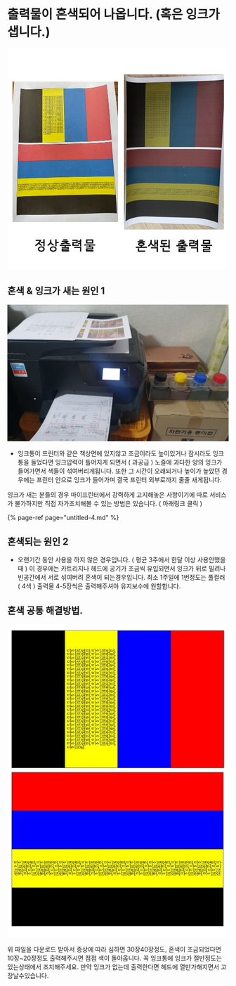 # 출력물이 혼색되어 나옵니다. \(혹은 잉크가 샙니다.\)

![](../../.gitbook/assets/.png%20%2819%29.png)

## 혼색 & 잉크가 새는 원인 1

![&#xC789;&#xD06C;&#xD1B5;&#xC774; &#xB192;&#xC774; &#xC788;&#xC744;&#xB54C;.](../../.gitbook/assets/.png%20%288%29.png)

* 잉크통이 프린터와 같은 책상면에 있지않고 조금이라도 높이있거나 잠시라도 잉크통을 들었다면 잉크압력이 틀어지게 되면서 \( 과공급 \) 노즐에 과다한 양의 잉크가 들어가면서 색들이 섞여버리게됩니다. 또한 그 시간이 오래되거나 높이가 높았던 경우에는 프린터 안으로 잉크가 들어가며 결국 프린터 외부로까지 줄줄 새게됩니다.

잉크가 새는 분들의 경우 마이프린터에서 강력하게 고지해놓은 사항이기에 따로 서비스가 불가하지만 직접 자가조치해볼 수 있는 방법은 있습니다. \( 아래링크 클릭 \)

{% page-ref page="untitled-4.md" %}

## 혼색되는 원인 2

* 오랜기간 동안 사용을 하지 않은 경우입니다. \( 평균 3주에서 한달 이상 사용안했을때 \) 이 경우에는 카트리지나 헤드에 공기가 조금씩 유입되면서 잉크가 뒤로 밀려나 빈공간에서 서로 섞여버려 혼색이 되는경우입니다. 최소 1주일에 1번정도는 풀컬러 \( 4색 \) 출력물 4-5장씩은 출력해주셔야 유지보수에 원할합니다.

## 혼색 공통 해결방법.

![&#xD63C;&#xC0C9; &#xCD9C;&#xB825; &#xD30C;&#xC77C;](../../.gitbook/assets/.jpg%20%288%29.jpeg)

위 파일을 다운로드 받아서 증상에 따라 심하면 30장40장정도, 혼색이 조금되었다면 10장~20장정도 출력해주시면 점점 색이 돌아옵니다. 꼭 잉크통에 잉크가 절반정도는 있는상태에서 조치해주세요. 만약 잉크가 없는데 출력한다면 헤드에 열만가해지면서 고장날수있습니다.


